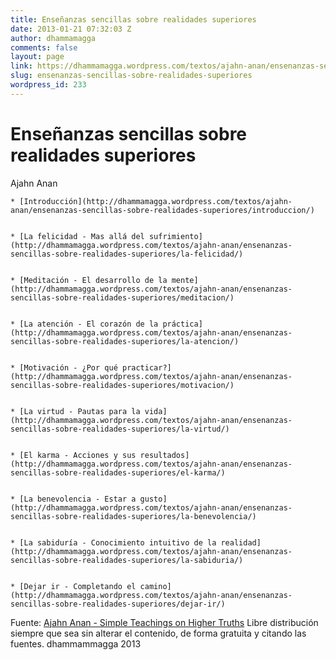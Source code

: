 ```yaml
---
title: Enseñanzas sencillas sobre realidades superiores
date: 2013-01-21 07:32:03 Z
author: dhammamagga
comments: false
layout: page
link: https://dhammamagga.wordpress.com/textos/ajahn-anan/ensenanzas-sencillas-sobre-realidades-superiores/
slug: ensenanzas-sencillas-sobre-realidades-superiores
wordpress_id: 233
---
```


# Enseñanzas sencillas sobre realidades superiores




Ajahn Anan<!-- more -->







	
    * [Introducción](http://dhammamagga.wordpress.com/textos/ajahn-anan/ensenanzas-sencillas-sobre-realidades-superiores/introduccion/)

	
    * [La felicidad - Mas allá del sufrimiento](http://dhammamagga.wordpress.com/textos/ajahn-anan/ensenanzas-sencillas-sobre-realidades-superiores/la-felicidad/)

	
    * [Meditación - El desarrollo de la mente](http://dhammamagga.wordpress.com/textos/ajahn-anan/ensenanzas-sencillas-sobre-realidades-superiores/meditacion/)

	
    * [La atención - El corazón de la práctica](http://dhammamagga.wordpress.com/textos/ajahn-anan/ensenanzas-sencillas-sobre-realidades-superiores/la-atencion/)

	
    * [Motivación - ¿Por qué practicar?](http://dhammamagga.wordpress.com/textos/ajahn-anan/ensenanzas-sencillas-sobre-realidades-superiores/motivacion/)

	
    * [La virtud - Pautas para la vida](http://dhammamagga.wordpress.com/textos/ajahn-anan/ensenanzas-sencillas-sobre-realidades-superiores/la-virtud/)

	
    * [El karma - Acciones y sus resultados](http://dhammamagga.wordpress.com/textos/ajahn-anan/ensenanzas-sencillas-sobre-realidades-superiores/el-karma/)

	
    * [La benevolencia - Estar a gusto](http://dhammamagga.wordpress.com/textos/ajahn-anan/ensenanzas-sencillas-sobre-realidades-superiores/la-benevolencia/)

	
    * [La sabiduría - Conocimiento intuitivo de la realidad](http://dhammamagga.wordpress.com/textos/ajahn-anan/ensenanzas-sencillas-sobre-realidades-superiores/la-sabiduria/)

	
    * [Dejar ir - Completando el camino](http://dhammamagga.wordpress.com/textos/ajahn-anan/ensenanzas-sencillas-sobre-realidades-superiores/dejar-ir/)



<!-- more -->


Fuente: [Ajahn Anan - Simple Teachings on Higher Truths](http://www.watmarpjan.org/en/en-book-cds.html)
Libre distribución siempre que sea sin alterar el contenido, de forma gratuita y citando las fuentes.
dhammammagga 2013

